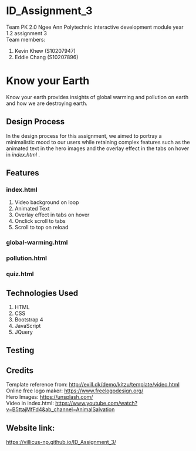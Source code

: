 # ID_Assignment_3
Team PK 2.0 Ngee Ann Polytechnic interactive development module year 1.2 assignment 3  
Team members:  
1. Kevin Khew (S10207947)
2. Eddie Chang (S10207896)

# Know your Earth
Know your earth provides insights of global warming and pollution on earth and how we are destroying earth.  

## Design Process
In the design process for this assignment, we aimed to portray a minimalistic mood to our users while retaining complex features such as the animated text in the hero images and the overlay effect in the tabs on hover in *index.html* .

## Features
### index.html
1. Video background on loop
2. Animated Text
3. Overlay effect in tabs on hover
4. Onclick scroll to tabs
5. Scroll to top on reload

### global-warming.html

### pollution.html

### quiz.html

## Technologies Used
1. HTML
2. CSS
3. Bootstrap 4
4. JavaScript
5. JQuery

## Testing

## Credits
Template reference from: http://exill.dk/demo/kitzu/template/video.html  
Online free logo maker: https://www.freelogodesign.org/  
Hero Images: https://unsplash.com/  
Video in index.html: https://www.youtube.com/watch?v=B5ttajMfFd4&ab_channel=AnimalSalvation

## Website link:
https://villicus-np.github.io/ID_Assignment_3/

